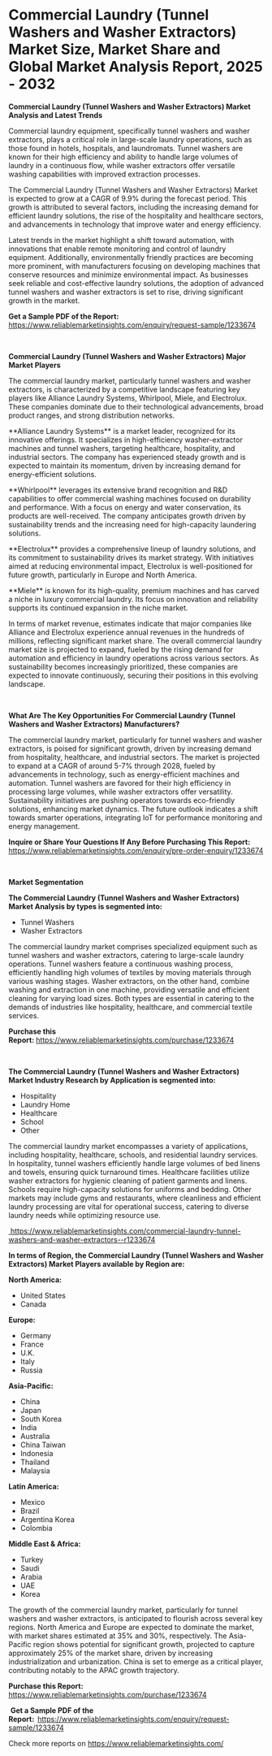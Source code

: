 <p><h1>Commercial Laundry (Tunnel Washers and Washer Extractors) Market Size, Market Share and Global Market Analysis Report, 2025 - 2032</h1></p><p><strong>Commercial Laundry (Tunnel Washers and Washer Extractors) Market Analysis and Latest Trends</strong></p>
<p><p>Commercial laundry equipment, specifically tunnel washers and washer extractors, plays a critical role in large-scale laundry operations, such as those found in hotels, hospitals, and laundromats. Tunnel washers are known for their high efficiency and ability to handle large volumes of laundry in a continuous flow, while washer extractors offer versatile washing capabilities with improved extraction processes.</p><p>The Commercial Laundry (Tunnel Washers and Washer Extractors) Market is expected to grow at a CAGR of 9.9% during the forecast period. This growth is attributed to several factors, including the increasing demand for efficient laundry solutions, the rise of the hospitality and healthcare sectors, and advancements in technology that improve water and energy efficiency. </p><p>Latest trends in the market highlight a shift toward automation, with innovations that enable remote monitoring and control of laundry equipment. Additionally, environmentally friendly practices are becoming more prominent, with manufacturers focusing on developing machines that conserve resources and minimize environmental impact. As businesses seek reliable and cost-effective laundry solutions, the adoption of advanced tunnel washers and washer extractors is set to rise, driving significant growth in the market.</p></p>
<p><strong>Get a Sample PDF of the Report:&nbsp;</strong> <a href="https://www.reliablemarketinsights.com/enquiry/request-sample/1233674?utm_campaign=2528&utm_medium=2&utm_source=Github&utm_content=ia&utm_term=27022025&utm_id=commercial-laundry-tunnel-washers-and-washer-extractors">https://www.reliablemarketinsights.com/enquiry/request-sample/1233674</a></p>
<p>&nbsp;</p>
<p><strong>Commercial Laundry (Tunnel Washers and Washer Extractors) Major Market Players</strong></p>
<p><p>The commercial laundry market, particularly tunnel washers and washer extractors, is characterized by a competitive landscape featuring key players like Alliance Laundry Systems, Whirlpool, Miele, and Electrolux. These companies dominate due to their technological advancements, broad product ranges, and strong distribution networks.</p><p>**Alliance Laundry Systems** is a market leader, recognized for its innovative offerings. It specializes in high-efficiency washer-extractor machines and tunnel washers, targeting healthcare, hospitality, and industrial sectors. The company has experienced steady growth and is expected to maintain its momentum, driven by increasing demand for energy-efficient solutions.</p><p>**Whirlpool** leverages its extensive brand recognition and R&D capabilities to offer commercial washing machines focused on durability and performance. With a focus on energy and water conservation, its products are well-received. The company anticipates growth driven by sustainability trends and the increasing need for high-capacity laundering solutions.</p><p>**Electrolux** provides a comprehensive lineup of laundry solutions, and its commitment to sustainability drives its market strategy. With initiatives aimed at reducing environmental impact, Electrolux is well-positioned for future growth, particularly in Europe and North America.</p><p>**Miele** is known for its high-quality, premium machines and has carved a niche in luxury commercial laundry. Its focus on innovation and reliability supports its continued expansion in the niche market.</p><p>In terms of market revenue, estimates indicate that major companies like Alliance and Electrolux experience annual revenues in the hundreds of millions, reflecting significant market share. The overall commercial laundry market size is projected to expand, fueled by the rising demand for automation and efficiency in laundry operations across various sectors. As sustainability becomes increasingly prioritized, these companies are expected to innovate continuously, securing their positions in this evolving landscape.</p></p>
<p>&nbsp;</p>
<p><strong>What Are The Key Opportunities For Commercial Laundry (Tunnel Washers and Washer Extractors) Manufacturers?</strong></p>
<p><p>The commercial laundry market, particularly for tunnel washers and washer extractors, is poised for significant growth, driven by increasing demand from hospitality, healthcare, and industrial sectors. The market is projected to expand at a CAGR of around 5-7% through 2028, fueled by advancements in technology, such as energy-efficient machines and automation. Tunnel washers are favored for their high efficiency in processing large volumes, while washer extractors offer versatility. Sustainability initiatives are pushing operators towards eco-friendly solutions, enhancing market dynamics. The future outlook indicates a shift towards smarter operations, integrating IoT for performance monitoring and energy management.</p></p>
<p><strong>Inquire or Share Your Questions If Any Before Purchasing This Report:</strong> <a href="https://www.reliablemarketinsights.com/enquiry/pre-order-enquiry/1233674?utm_campaign=2528&utm_medium=2&utm_source=Github&utm_content=ia&utm_term=27022025&utm_id=commercial-laundry-tunnel-washers-and-washer-extractors">https://www.reliablemarketinsights.com/enquiry/pre-order-enquiry/1233674</a></p>
<p>&nbsp;</p>
<p><strong>Market Segmentation</strong></p>
<p><strong>The Commercial Laundry (Tunnel Washers and Washer Extractors) Market Analysis by types is segmented into:</strong></p>
<p><ul><li>Tunnel Washers</li><li>Washer Extractors</li></ul></p>
<p><p>The commercial laundry market comprises specialized equipment such as tunnel washers and washer extractors, catering to large-scale laundry operations. Tunnel washers feature a continuous washing process, efficiently handling high volumes of textiles by moving materials through various washing stages. Washer extractors, on the other hand, combine washing and extraction in one machine, providing versatile and efficient cleaning for varying load sizes. Both types are essential in catering to the demands of industries like hospitality, healthcare, and commercial textile services.</p></p>
<p><strong>Purchase this Report:&nbsp;</strong><a href="https://www.reliablemarketinsights.com/purchase/1233674?utm_campaign=2528&utm_medium=2&utm_source=Github&utm_content=ia&utm_term=27022025&utm_id=commercial-laundry-tunnel-washers-and-washer-extractors">https://www.reliablemarketinsights.com/purchase/1233674</a></p>
<p>&nbsp;</p>
<p><strong>The Commercial Laundry (Tunnel Washers and Washer Extractors) Market Industry Research by Application is segmented into:</strong></p>
<p><ul><li>Hospitality</li><li>Laundry Home</li><li>Healthcare</li><li>School</li><li>Other</li></ul></p>
<p><p>The commercial laundry market encompasses a variety of applications, including hospitality, healthcare, schools, and residential laundry services. In hospitality, tunnel washers efficiently handle large volumes of bed linens and towels, ensuring quick turnaround times. Healthcare facilities utilize washer extractors for hygienic cleaning of patient garments and linens. Schools require high-capacity solutions for uniforms and bedding. Other markets may include gyms and restaurants, where cleanliness and efficient laundry processing are vital for operational success, catering to diverse laundry needs while optimizing resource use.</p></p>
<p><a href="https://www.reliablemarketinsights.com/commercial-laundry-tunnel-washers-and-washer-extractors--r1233674?utm_campaign=2528&utm_medium=2&utm_source=Github&utm_content=ia&utm_term=27022025&utm_id=commercial-laundry-tunnel-washers-and-washer-extractors">&nbsp;https://www.reliablemarketinsights.com/commercial-laundry-tunnel-washers-and-washer-extractors--r1233674</a></p>
<p><strong>In terms of Region, the Commercial Laundry (Tunnel Washers and Washer Extractors) Market Players available by Region are:</strong></p>
<p>
    <p> <strong> North America: </strong>
        <ul>
            <li>United States</li>
            <li>Canada</li>
        </ul>
        </p> 
    <p> <strong> Europe: </strong>
        <ul>
            <li>Germany</li>
            <li>France</li>
            <li>U.K.</li>
            <li>Italy</li>
            <li>Russia</li>
        </ul>
        </p> 
    <p> <strong> Asia-Pacific: </strong>
        <ul>
            <li>China</li>
            <li>Japan</li>
            <li>South Korea</li>
            <li>India</li>
            <li>Australia</li>
            <li>China Taiwan</li>
            <li>Indonesia</li>
            <li>Thailand</li>
            <li>Malaysia</li>
        </ul>
        </p> 
    <p> <strong> Latin America: </strong>
        <ul>
            <li>Mexico</li>
            <li>Brazil</li>
            <li>Argentina Korea</li>
            <li>Colombia</li>
        </ul>
        </p> 
    <p> <strong> Middle East & Africa: </strong>
        <ul>
            <li>Turkey</li>
            <li>Saudi</li>
            <li>Arabia</li>
            <li>UAE</li>
            <li>Korea</li>
        </ul>
    </p>
    </p>
<p><p>The growth of the commercial laundry market, particularly for tunnel washers and washer extractors, is anticipated to flourish across several key regions. North America and Europe are expected to dominate the market, with market shares estimated at 35% and 30%, respectively. The Asia-Pacific region shows potential for significant growth, projected to capture approximately 25% of the market share, driven by increasing industrialization and urbanization. China is set to emerge as a critical player, contributing notably to the APAC growth trajectory.</p></p>
<p><strong>Purchase this Report: </strong><a href="https://www.reliablemarketinsights.com/purchase/1233674?utm_campaign=2528&utm_medium=2&utm_source=Github&utm_content=ia&utm_term=27022025&utm_id=commercial-laundry-tunnel-washers-and-washer-extractors">https://www.reliablemarketinsights.com/purchase/1233674</a></p>
<p>&nbsp;<strong>Get a Sample PDF of the Report:&nbsp;&nbsp;</strong><a href="https://www.reliablemarketinsights.com/enquiry/request-sample/1233674?utm_campaign=2528&utm_medium=2&utm_source=Github&utm_content=ia&utm_term=27022025&utm_id=commercial-laundry-tunnel-washers-and-washer-extractors">https://www.reliablemarketinsights.com/enquiry/request-sample/1233674</a></p>
<p><strong></strong></p>
<p>Check more reports on <a href="https://www.reliablemarketinsights.com/?utm_campaign=2528&utm_medium=2&utm_source=Github&utm_content=ia&utm_term=27022025&utm_id=commercial-laundry-tunnel-washers-and-washer-extractors">https://www.reliablemarketinsights.com/</a></p>